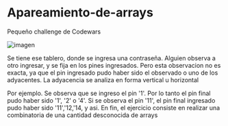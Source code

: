 # Apareamiento-de-arrays

Pequeño challenge de Codewars

![imagen](https://user-images.githubusercontent.com/48731203/157719657-7f278730-ff7e-4e6c-b749-dcbb40e44a66.png)


Se tiene ese tablero, donde se ingresa una contraseña.
Alguien observa a otro ingresar, y se fija en los pines ingresados.
Pero esta observacion no es exacta, ya que el pin ingresado pudo haber sido el observado o uno de los adyacentes.
La adyacencia se analiza en forma vertical u horizontal

Por ejemplo. Se observa que se ingreso el pin '1'. Por lo tanto el pin final pudo haber sido '1', '2' o '4'.
Si se observa el pin '11', el pin final ingresado pudo haber sido '11','12,'14, y asi.
En fin, el ejercicio consiste en realizar una combinatoria de una cantidad desconocida de arrays
